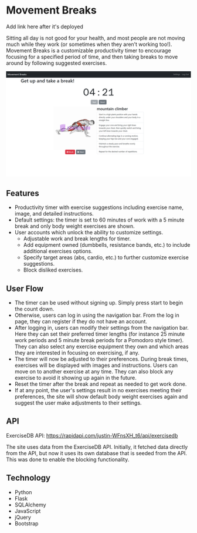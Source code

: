 # Movement Breaks
Add link here after it's deployed

Sitting all day is not good for your health, and most people are not moving much while they work (or sometimes when they aren’t working too!). Movement Breaks is a customizable productivity timer to encourage focusing for a specified period of time, and then taking breaks to move around by following suggested exercises. 

![Image of Movement Breaks](project_info/screenshot.png "Movement Breaks")

## Features
* Productivity timer with exercise suggestions including exercise name, image, and detailed instructions. 
* Default settings: the timer is set to 60 minutes of work with a 5 minute break and only body weight exercises are shown. 
* User accounts which unlock the ability to customize settings.
    * Adjustable work and break lengths for timer.
    * Add equipment owned (dumbbells, resistance bands, etc.) to include additional exercises options.
    * Specify target areas (abs, cardio, etc.) to further customize exercise suggestions.
    * Block disliked exercises.

## User Flow
* The timer can be used without signing up. Simply press start to begin the count down.
* Otherwise, users can log in using the navigation bar. From the log in page, they can register if they do not have an account.
* After logging in, users can modify their settings from the navigation bar. Here they can set their preferred timer lengths (for instance 25 minute work periods and 5 minute break periods for a Pomodoro style timer). They can also select any exercise equipment they own and which areas they are interested in focusing on exercising, if any. 
* The timer will now be adjusted to their preferences. During break times, exercises will be displayed with images and instructions. Users can move on to another exercise at any time. They can also block any exercise to avoid it showing up again in the future. 
* Reset the timer after the break and repeat as needed to get work done. 
* If at any point, the user's settings result in no exercises meeting their preferences, the site will show default body weight exercises again and suggest the user make adjustments to their settings. 

## API
ExerciseDB API: https://rapidapi.com/justin-WFnsXH_t6/api/exercisedb

The site uses data from the ExerciseDB API. Initially, it fetched data directly from the API, but now it uses its own database that is seeded from the API. This was done to enable the blocking functionality. 

## Technology
* Python
* Flask
* SQLAlchemy
* JavaScript
* jQuery
* Bootstrap